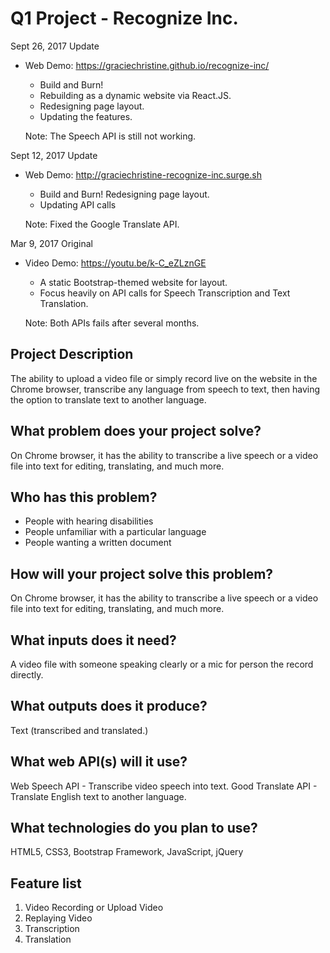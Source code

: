 # Q1 Project - Recognize Inc.

Sept 26, 2017 Update
- Web Demo: https://graciechristine.github.io/recognize-inc/
  - Build and Burn!
  - Rebuilding as a dynamic website via React.JS.
  - Redesigning page layout.
  - Updating the features.

  Note: The Speech API is still not working.

Sept 12, 2017 Update
- Web Demo: http://graciechristine-recognize-inc.surge.sh
  - Build and Burn! Redesigning page layout.
  - Updating API calls

  Note: Fixed the Google Translate API.

Mar 9, 2017 Original
- Video Demo: https://youtu.be/k-C_eZLznGE
  - A static Bootstrap-themed website for layout.
  - Focus heavily on API calls for Speech Transcription and Text Translation.

  Note: Both APIs fails after several months.

## Project Description
The ability to upload a video file or simply record live on the website in the Chrome browser, transcribe any language from speech to text, then having the option to translate text to another language.

## What problem does your project solve?
On Chrome browser, it has  the ability to transcribe a live speech or a video file into text for editing, translating, and much more.

## Who has this problem?
- People with hearing disabilities
- People unfamiliar with a particular language
- People wanting a written document


## How will your project solve this problem?
On Chrome browser, it has  the ability to transcribe a live speech or a video file into text for editing, translating, and much more.

## What inputs does it need?
A video file with someone speaking clearly or a mic for person the record directly.

## What outputs does it produce?
Text (transcribed and translated.)

## What web API(s) will it use?
Web Speech API - Transcribe video speech into text.
Good Translate API - Translate English text to another language.

## What technologies do you plan to use?
HTML5, CSS3, Bootstrap Framework, JavaScript, jQuery

## Feature list
1. Video Recording or Upload Video
2. Replaying Video
3. Transcription
4. Translation
